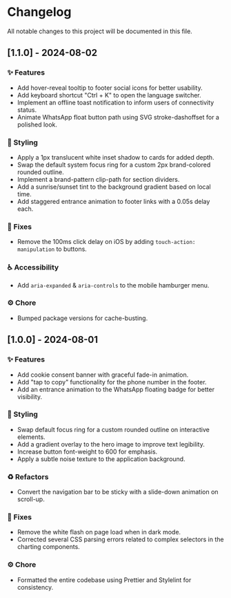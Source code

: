 # Changelog

All notable changes to this project will be documented in this file.

## [1.1.0] - 2024-08-02

### ✨ Features
- Add hover-reveal tooltip to footer social icons for better usability.
- Add keyboard shortcut "Ctrl + K" to open the language switcher.
- Implement an offline toast notification to inform users of connectivity status.
- Animate WhatsApp float button path using SVG stroke-dashoffset for a polished look.

### 🎨 Styling
- Apply a 1px translucent white inset shadow to cards for added depth.
- Swap the default system focus ring for a custom 2px brand-colored rounded outline.
- Implement a brand-pattern clip-path for section dividers.
- Add a sunrise/sunset tint to the background gradient based on local time.
- Add staggered entrance animation to footer links with a 0.05s delay each.

### 🐛 Fixes
- Remove the 100ms click delay on iOS by adding `touch-action: manipulation` to buttons.

### ♿ Accessibility
- Add `aria-expanded` & `aria-controls` to the mobile hamburger menu.

### ⚙️ Chore
- Bumped package versions for cache-busting.

## [1.0.0] - 2024-08-01

### ✨ Features
- Add cookie consent banner with graceful fade-in animation.
- Add "tap to copy" functionality for the phone number in the footer.
- Add an entrance animation to the WhatsApp floating badge for better visibility.

### 🎨 Styling
- Swap default focus ring for a custom rounded outline on interactive elements.
- Add a gradient overlay to the hero image to improve text legibility.
- Increase button font-weight to 600 for emphasis.
- Apply a subtle noise texture to the application background.

### ♻️ Refactors
- Convert the navigation bar to be sticky with a slide-down animation on scroll-up.

### 🐛 Fixes
- Remove the white flash on page load when in dark mode.
- Corrected several CSS parsing errors related to complex selectors in the charting components.

### ⚙️ Chore
- Formatted the entire codebase using Prettier and Stylelint for consistency.
